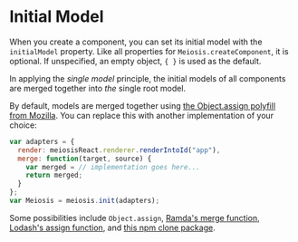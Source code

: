 # Initial Model

When you create a component, you can set its initial model with the `initialModel` property. Like all properties for `Meiosis.createComponent`, it is optional. If unspecified, an empty object, `{ }` is used as the default.

In applying the *single model* principle, the initial models of all components are merged together into *the* single root model.

By default, models are merged together using [the Object.assign polyfill from Mozilla](https://developer.mozilla.org/en/docs/Web/JavaScript/Reference/Global_Objects/Object/assign#Polyfill). You can replace this with another implementation of your choice:


```javascript
var adapters = {
  render: meiosisReact.renderer.renderIntoId("app"),
  merge: function(target, source) {
    var merged = // implementation goes here...
    return merged;
  }
};
var Meiosis = meiosis.init(adapters);
```

Some possibilities include `Object.assign`, [Ramda's merge function](http://ramdajs.com/0.21.0/docs/#merge), [Lodash's assign function](https://lodash.com/docs#assign), and [this npm clone package](https://www.npmjs.com/package/clone).
